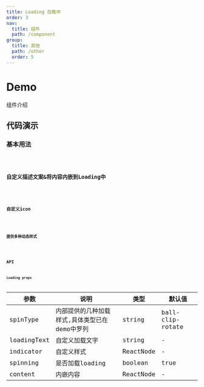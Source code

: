 ```yaml
---
title: Loading 加载中
order: 3
nav:
  title: 组件
  path: /component
group:
  title: 其他
  path: /other
  order: 5
---
```


# Demo
组件介绍

## 代码演示

### 基本用法
<code src="./demo/demo1.tsx" />

### 自定义描述文案&将内容内嵌到Loading中
<code src="./demo/demo2.tsx" />

### 自定义icon
<code src="./demo/demo3.tsx" />

### 提供多种动态样式
<code src="./demo/demo4.tsx" />

## API
### Loading props

| 参数        | 说明                                          | 类型      | 默认值           |
| ----------- | --------------------------------------------- | --------- | ---------------- |
| spinType    | 内部提供的几种加载样式,具体类型已在demo中罗列 | string    | ball-clip-rotate |
| loadingText | 自定义加载文字                                | string    | -                |
| indicator   | 自定义样式                                    | ReactNode | -                |
| spinning    | 是否加载loading                               | boolean   | true             |
| content     | 内嵌内容                                      | ReactNode | -                |
